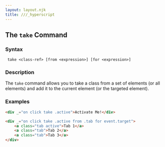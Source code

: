 ```yaml
---
layout: layout.njk
title: ///_hyperscript
---
```


## The `take` Command

### Syntax

```ebnf
 take <class-ref> [from <expression>] [for <expression>]
```

### Description

The `take` command allows you to take a class from a set of elements (or all elements) and add it to the current element (or the targeted element).

### Examples

```html
<div _="on click take .active">Activate Me!</div>

<div _="on click take .active from .tab for event.target">
    <a class="tab active">Tab 1</a>
    <a class="tab">Tab 2</a>
    <a class="tab">Tab 3</a>
</div>
```